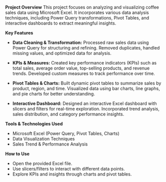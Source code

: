 **Project Overview**
This project focuses on analyzing and visualizing coffee sales data using Microsoft Excel. It incorporates various data analysis techniques, including Power Query transformations, Pivot Tables, and interactive dashboards to extract meaningful insights.

**Key Features**
- **Data Cleaning & Transformation:**
Processed raw sales data using Power Query for structuring and refining.
Removed duplicates, handled missing values, and optimized data for analysis.

- **KPIs & Measures:**
Created key performance indicators (KPIs) such as total sales, average order value, top-selling products, and revenue trends.
Developed custom measures to track performance over time.

- **Pivot Tables & Charts:**
Built dynamic pivot tables to summarize sales by product, region, and time.
Visualized data using bar charts, line graphs, and pie charts for better understanding.

- **Interactive Dashboard:**
Designed an interactive Excel dashboard with slicers and filters for real-time exploration.
Incorporated trend analysis, sales distribution, and category performance insights.

**Tools & Technologies Used**
- Microsoft Excel (Power Query, Pivot Tables, Charts)
- Data Visualization Techniques
- Sales Trend & Performance Analysis

**How to Use**
 - Open the provided Excel file.
 - Use slicers/filters to interact with different data points.
 - Explore KPIs and insights through charts and pivot tables.
